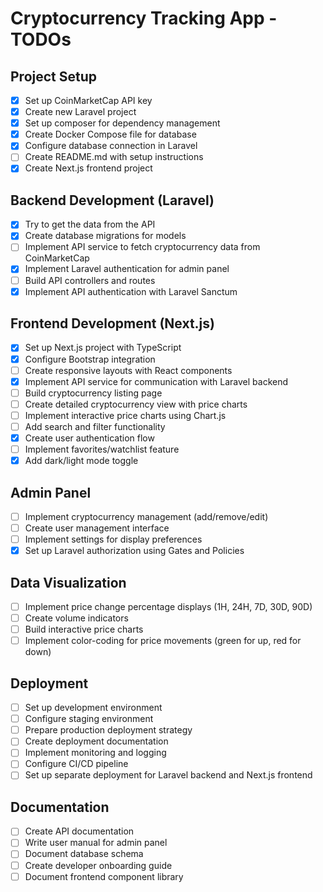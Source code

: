 # Cryptocurrency Tracking App - TODOs

## Project Setup

- [x] Set up CoinMarketCap API key
- [x] Create new Laravel project
- [x] Set up composer for dependency management
- [x] Create Docker Compose file for database
- [x] Configure database connection in Laravel
- [ ] Create README.md with setup instructions
- [x] Create Next.js frontend project

## Backend Development (Laravel)

- [x] Try to get the data from the API
- [x] Create database migrations for models
- [ ] Implement API service to fetch cryptocurrency data from CoinMarketCap
- [x] Implement Laravel authentication for admin panel
- [ ] Build API controllers and routes
- [x] Implement API authentication with Laravel Sanctum

## Frontend Development (Next.js)

- [x] Set up Next.js project with TypeScript
- [x] Configure Bootstrap integration
- [ ] Create responsive layouts with React components
- [x] Implement API service for communication with Laravel backend
- [ ] Build cryptocurrency listing page
- [ ] Create detailed cryptocurrency view with price charts
- [ ] Implement interactive price charts using Chart.js
- [ ] Add search and filter functionality
- [x] Create user authentication flow
- [ ] Implement favorites/watchlist feature
- [x] Add dark/light mode toggle

## Admin Panel

- [ ] Implement cryptocurrency management (add/remove/edit)
- [ ] Create user management interface
- [ ] Implement settings for display preferences
- [x] Set up Laravel authorization using Gates and Policies

## Data Visualization

- [ ] Implement price change percentage displays (1H, 24H, 7D, 30D, 90D)
- [ ] Create volume indicators
- [ ] Build interactive price charts
- [ ] Implement color-coding for price movements (green for up, red for down)

## Deployment

- [ ] Set up development environment
- [ ] Configure staging environment
- [ ] Prepare production deployment strategy
- [ ] Create deployment documentation
- [ ] Implement monitoring and logging
- [ ] Configure CI/CD pipeline
- [ ] Set up separate deployment for Laravel backend and Next.js frontend

## Documentation

- [ ] Create API documentation
- [ ] Write user manual for admin panel
- [ ] Document database schema
- [ ] Create developer onboarding guide
- [ ] Document frontend component library
